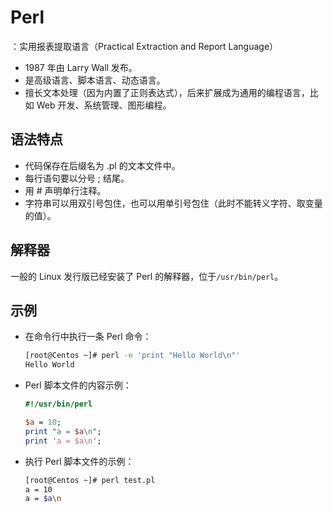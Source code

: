 # Perl

：实用报表提取语言（Practical Extraction and Report Language）
- 1987 年由 Larry Wall 发布。
- 是高级语言、脚本语言、动态语言。
- 擅长文本处理（因为内置了正则表达式），后来扩展成为通用的编程语言，比如 Web 开发、系统管理、图形编程。

## 语法特点

- 代码保存在后缀名为 .pl 的文本文件中。
- 每行语句要以分号 ; 结尾。
- 用 # 声明单行注释。
- 字符串可以用双引号包住，也可以用单引号包住（此时不能转义字符、取变量的值）。

## 解释器

一般的 Linux 发行版已经安装了 Perl 的解释器，位于`/usr/bin/perl`。

## 示例

- 在命令行中执行一条 Perl 命令：
    ```sh
    [root@Centos ~]# perl -e 'print "Hello World\n"'
    Hello World
    ```

- Perl 脚本文件的内容示例：
    ```perl
    #!/usr/bin/perl
    
    $a = 10;
    print "a = $a\n";
    print 'a = $a\n';
    ```

- 执行 Perl 脚本文件的示例：
    ```sh
    [root@Centos ~]# perl test.pl 
    a = 10
    a = $a\n
    ```
